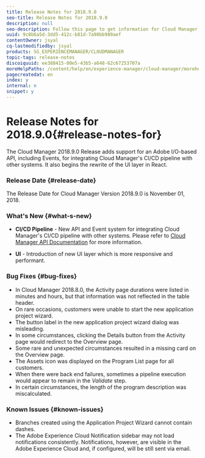 ```yaml
---
title: Release Notes for 2018.9.0
seo-title: Release Notes for 2018.9.0
description: null
seo-description: Follow this page to get information for Cloud Manager Release 2018.9.0.
uuid: 9c8b6a5d-3dd5-412c-b81d-7a90bb989aef
contentOwner: jsyal
cq-lastmodifiedby: jsyal
products: SG_EXPERIENCEMANAGER/CLOUDMANAGER
topic-tags: release-notes
discoiquuid: ee388415-00e5-43b5-a648-62c67253707a
moreHelpPaths: /content/help/en/experience-manager/cloud-manager/morehelp/release-notes;/content/help/en/experience-manager/cloud-manager/morehelp/release-notes
pagecreatedat: en
index: y
internal: n
snippet: y
---
```


# Release Notes for 2018.9.0{#release-notes-for}

The Cloud Manager 2018.9.0 Release adds support for an Adobe I/O-based API, including Events, for integrating Cloud Manager's CI/CD pipeline with other systems. It also begins the rewrite of the UI layer in React.

### Release Date {#release-date}

The Release Date for Cloud Manager Version 2018.9.0 is November 01, 2018.

### What's New {#what-s-new}

* **CI/CD Pipeline** - New API and Event system for integrating Cloud Manager's CI/CD pipeline with other systems. Please refer to [Cloud Manager API Documentation](https://www.adobe.io/apis/experiencecloud/cloud-manager/docs.html) for more information.  

* **UI** - Introduction of new UI layer which is more responsive and performant.

### Bug Fixes {#bug-fixes}

* In Cloud Manager 2018.8.0, the Activity page durations were listed in minutes and hours, but that information was not reflected in the table header.
* On rare occasions, customers were unable to start the new application project wizard.
* The button label in the new application project wizard dialog was misleading.
* In some circumstances, clicking the Details button from the Activity page would redirect to the Overview page.
* Some rare and unexpected circumstances resulted in a missing card on the Overview page.
* The Assets icon was displayed on the Program List page for all customers.
* When there were back end failures, sometimes a pipeline execution would appear to remain in the *Validate* step.
* In certain circumstances, the length of the program description was miscalculated.

### Known Issues {#known-issues}

* Branches created using the Application Project Wizard cannot contain dashes.
* The Adobe Experience Cloud Notification sidebar may not load notifications consistently. Notifications, however, are visible in the Adobe Experience Cloud and, if configured, will be still sent via email.

